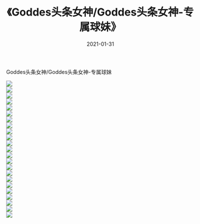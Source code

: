 ﻿---
layout: post
title:  《Goddes头条女神/Goddes头条女神-专属球妹》
date:   2021-01-31
img: http://pic.660000.xyz/1:/网络美图/2021/Goddes头条女神/Goddes头条女神-专属球妹/000.jpg
categories: [美女, 清纯, 唯美]
---

Goddes头条女神/Goddes头条女神-专属球妹

 ![](http://pic.660000.xyz/1:/网络美图/2021/Goddes头条女神/Goddes头条女神-专属球妹/001.jpg) <br>![](http://pic.660000.xyz/1:/网络美图/2021/Goddes头条女神/Goddes头条女神-专属球妹/002.jpg) <br>![](http://pic.660000.xyz/1:/网络美图/2021/Goddes头条女神/Goddes头条女神-专属球妹/003.jpg) <br>![](http://pic.660000.xyz/1:/网络美图/2021/Goddes头条女神/Goddes头条女神-专属球妹/004.jpg) <br>![](http://pic.660000.xyz/1:/网络美图/2021/Goddes头条女神/Goddes头条女神-专属球妹/005.jpg) <br>![](http://pic.660000.xyz/1:/网络美图/2021/Goddes头条女神/Goddes头条女神-专属球妹/006.jpg) <br>![](http://pic.660000.xyz/1:/网络美图/2021/Goddes头条女神/Goddes头条女神-专属球妹/007.jpg) <br>![](http://pic.660000.xyz/1:/网络美图/2021/Goddes头条女神/Goddes头条女神-专属球妹/008.jpg) <br>![](http://pic.660000.xyz/1:/网络美图/2021/Goddes头条女神/Goddes头条女神-专属球妹/009.jpg) <br>![](http://pic.660000.xyz/1:/网络美图/2021/Goddes头条女神/Goddes头条女神-专属球妹/010.jpg) <br>![](http://pic.660000.xyz/1:/网络美图/2021/Goddes头条女神/Goddes头条女神-专属球妹/011.jpg) <br>![](http://pic.660000.xyz/1:/网络美图/2021/Goddes头条女神/Goddes头条女神-专属球妹/012.jpg) <br>![](http://pic.660000.xyz/1:/网络美图/2021/Goddes头条女神/Goddes头条女神-专属球妹/013.jpg) <br>![](http://pic.660000.xyz/1:/网络美图/2021/Goddes头条女神/Goddes头条女神-专属球妹/014.jpg) <br>![](http://pic.660000.xyz/1:/网络美图/2021/Goddes头条女神/Goddes头条女神-专属球妹/015.jpg) <br>![](http://pic.660000.xyz/1:/网络美图/2021/Goddes头条女神/Goddes头条女神-专属球妹/016.jpg) <br>![](http://pic.660000.xyz/1:/网络美图/2021/Goddes头条女神/Goddes头条女神-专属球妹/017.jpg) <br>![](http://pic.660000.xyz/1:/网络美图/2021/Goddes头条女神/Goddes头条女神-专属球妹/018.jpg) <br>![](http://pic.660000.xyz/1:/网络美图/2021/Goddes头条女神/Goddes头条女神-专属球妹/019.jpg) <br>![](http://pic.660000.xyz/1:/网络美图/2021/Goddes头条女神/Goddes头条女神-专属球妹/020.jpg) <br>![](http://pic.660000.xyz/1:/网络美图/2021/Goddes头条女神/Goddes头条女神-专属球妹/021.jpg) <br>![](http://pic.660000.xyz/1:/网络美图/2021/Goddes头条女神/Goddes头条女神-专属球妹/022.jpg) <br>![](http://pic.660000.xyz/1:/网络美图/2021/Goddes头条女神/Goddes头条女神-专属球妹/023.jpg) <br>